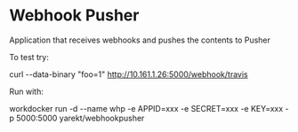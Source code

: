 Webhook Pusher
==============

Application that receives webhooks and pushes the contents to Pusher

To test try:

curl --data-binary "foo=1" http://10.161.1.26:5000/webhook/travis

Run with:

workdocker run -d --name whp -e APPID=xxx -e SECRET=xxx -e KEY=xxx -p 5000:5000 yarekt/webhookpusher